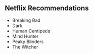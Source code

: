 ## Netflix Recommendations
+ Breaking Bad
+ Dark
+ Human Centipede
+ Mind Hunter
+ Peaky Blinders
+ The Witcher

